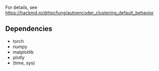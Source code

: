 For details, see https://hackmd.io/@hpcfung/autoencoder_clustering_default_behavior

## Dependencies
- torch
- numpy
- matplotlib
- plotly
- (time, sys)

